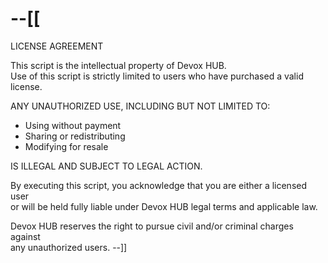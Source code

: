 # --[[
LICENSE AGREEMENT

This script is the intellectual property of Devox HUB.  
Use of this script is strictly limited to users who have purchased a valid license.

ANY UNAUTHORIZED USE, INCLUDING BUT NOT LIMITED TO:  
- Using without payment  
- Sharing or redistributing  
- Modifying for resale  

IS ILLEGAL AND SUBJECT TO LEGAL ACTION.  

By executing this script, you acknowledge that you are either a licensed user  
or will be held fully liable under Devox HUB legal terms and applicable law.  

Devox HUB reserves the right to pursue civil and/or criminal charges against  
any unauthorized users.
--]]
